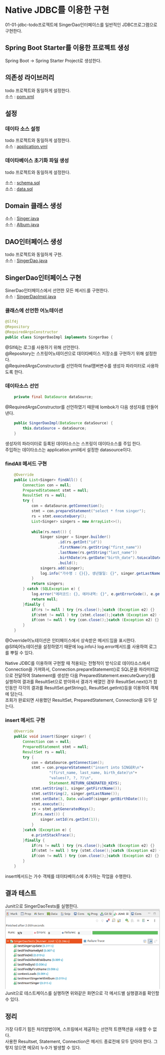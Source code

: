 # Native JDBC를 이용한 구현
01-01-jdbc-todo프로젝트에 SingerDao인터페이스를 일반적인 JDBC프로그램으로 구현한다.  

## Spring Boot Starter를 이용한 프로젝트 생성
Spring Boot -> Spring Starter Project로 생성한다.  

## 의존성 라이브러리
todo 프로젝트와 동일하게 설정한다.  
소스 : [pom.xml](pom.xml)

## 설정
### 데이타 소스 설정
todo 프로젝트와 동일하게 설정한다.  
소스 : [application.yml](src/main/resources/application.yml)  

### 데이타베이스 초기화 파일 생성
todo 프로젝트와 동일하게 설정한다.  

소스 : [schema.sql](src/main/resources/schema.sql)  
소스 : [data.sql](src/main/resources/data.sql)  

## Domain 클래스 생성
소스 : [Singer.java](src/main/java/com/linor/singer/domain/Singer.java)  
소스 : [Album.java](src/main/java/com/linor/singer/domain/Album.java)  

## DAO인터페이스 생성
todo 프로젝트와 동일하게 구현.  
소스 : [SingerDao.java](src/main/java/com/linor/singer/dao/SingerDao.java)  

## SingerDao인터페이스 구현
SinerDao인터페이스에서 선언한 모든 메서드를 구현한다.  
소스 : [SingerDaoImpl.java](src/main/java/com/linor/singer/jdbc/SingerDaoImpl.java)  

### 클래스에 선언한 어노테이션
```java
@Slf4j
@Repository
@RequiredArgsConstructor
public class SingerDaoImpl implements SingerDao {
```
@Slf4j는 로그를 사용하기 위해 선언한다.  
@Repository는 스프링어노테이션으로 데이타베이스 저장소를 구현하기 위해 설정한다.  
@RequiredArgsConstructor를 선언하여 final맴버변수를 생성자 파라미터로 사용하도록 한다.


### 데이타소스 선언 
```java
    private final DataSource dataSource;
``` 
@RequiredArgsConstructor를 선언하였기 때문에 lombok가 다음 생성자를 만들어 낸다.  
```java
	public SingerDaoImpl(DataSource dataSource) {
		this.dataSource = dataSource;
	}
```
생성자의 파라미터로 등록된 데이타소스는 스프링이 데이타소스를 주입 한다.  
주입하는 데이타소스는 application.yml에서 설정한 datasource이다.  
  
### findAll 메서드 구현
```java
	@Override
	public List<Singer> findAll() {
		Connection con = null;
		PreparedStatement stmt = null;
		ResultSet rs = null;
		try {
			con = dataSource.getConnection();
			stmt = con.prepareStatement("select * from singer");
			rs = stmt.executeQuery();
			List<Singer> singers = new ArrayList<>();
			
			while(rs.next()) {
				Singer singer = Singer.builder()
						.id(rs.getInt("id"))
						.firstName(rs.getString("first_name"))
						.lastName(rs.getString("last_name"))
						.birthDate(rs.getDate("birth_date").toLocalDate())
						.build();
				singers.add(singer);
				log.info("가수명 : {}{}, 생년월일: {}", singer.getLastName(), singer.getFirstName(),singer.getBirthDate().toString());
			}
			return singers;
		} catch (SQLException e) {
			log.error("에러코드: {}, 에러내역: {}", e.getErrorCode(), e.getMessage());
			return null;
		}finally {
			if(rs != null ) try {rs.close();}catch (Exception e2) {}
			if(stmt != null ) try {stmt.close();}catch (Exception e2) {}
			if(con != null ) try {con.close();}catch (Exception e2) {}
		}
	}
```
@Override어노테이션은 인터페이스에서 상속받은 메서드임을 표시한다.  
@Slf4j어노테이션을 설정하였기 때문에 log.info나 log.error메서드를 사용하여 로그를 뿌릴 수 있다.  

Native JDBC를 이용하여 구현할 때 적용되는 전형적이 방식으로 데이타소스에서 Connection을 가져와서, 
Connection.prepareStatement()로 SQL문을 파라미터값으로 전달하여 Statement를 생성한 다음 
PreparedStatement.executeQuery()를 실행하여 결과를 ResultSet으로 받아와서 
결과가 배열인 경우 ResultSet.next()가 참인동안 
각각의 결과를 ResultSet.getString(), ResultSet.getInt()등을 이용하여 객체에 담는다.  
조회가 완료되면 사용했던 ResultSet, PreparedStatement, Connection을 모두 닫는다.  

### insert 메서드 구현
```java
    @Override
    public void insert(Singer singer) {
        Connection con = null;
        PreparedStatement stmt = null;
        ResultSet rs = null;
        try {
            con = dataSource.getConnection();
            stmt = con.prepareStatement("insert into SINGER\n"+
                    "(first_name, last_name, birth_date)\n"+
                    "values(?, ?, ?)\n",
                    Statement.RETURN_GENERATED_KEYS);
            stmt.setString(1, singer.getFirstName());
            stmt.setString(2, singer.getLastName());
            stmt.setDate(3, Date.valueOf(singer.getBirthDate()));
            stmt.execute();
            rs = stmt.getGeneratedKeys();
            if(rs.next()) {
                singer.setId(rs.getInt(1));
            }
        }catch (Exception e) {
            e.printStackTrace();
        }finally {
            if(rs != null ) try {rs.close();}catch (Exception e2) {}
            if(stmt != null ) try {stmt.close();}catch (Exception e2) {}
            if(con != null ) try {con.close();}catch (Exception e2) {}
        }
    }
```
insert메서드는 가수 객체를 데이타베이스에 추가하는 작업을 수행한다.  

## 결과 테스트
Junit으로 SingerDaoTests를 실행한다.  
![](./images/image01.png)  
Junit으로 테스트케이스를 실행하면 위와같은 화면으로 각 메서드별 실행결과를 확인할 수 있다.  

## 정리
가장 다루기 힘든 처리방법이며, 스프링에서 제공하는 선언적 트랜잭션을 사용할 수 없다.  
사용한 Resultset, Statement, Connection은 메서드 종료전에 모두 닫아야 한다. 그렇지 않으면 메모리 누수가 발생할 수 있다.
